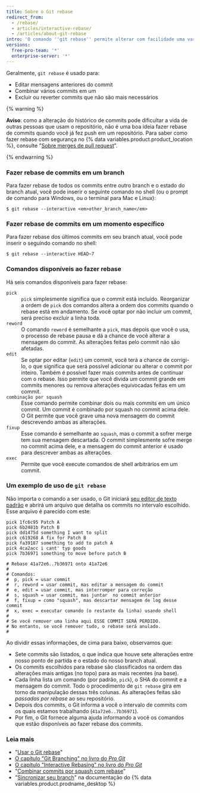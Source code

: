 ```yaml
---
title: Sobre o Git rebase
redirect_from:
  - /rebase/
  - articles/interactive-rebase/
  - /articles/about-git-rebase
intro: 'O comando ''git rebase'' permite alterar com facilidade uma variedade de commits, modificando o histórico do seu repositório. É possível reordenar, editar ou combinar commits por squash.'
versions:
  free-pro-team: '*'
  enterprise-server: '*'
---
```




Geralmente, `git rebase` é usado para:

* Editar mensagens anteriores do commit
* Combinar vários commits em um
* Excluir ou reverter commits que não são mais necessários

{% warning %}

**Aviso**: como a alteração do histórico de commits pode dificultar a vida de outras pessoas que usam o repositório, não é uma boa ideia fazer rebase de commits quando você já fez push em um repositório. Para saber como fazer rebase com segurança no {% data variables.product.product_location %}, consulte "[Sobre merges de pull request](/articles/about-pull-request-merges)".

{% endwarning %}

### Fazer rebase de commits em um branch

Para fazer rebase de todos os commits entre outro branch e o estado do branch atual, você pode inserir o seguinte comando no shell (ou o prompt de comando para Windows, ou o terminal para Mac e Linux):

```shell
$ git rebase --interactive <em>other_branch_name</em>
```

### Fazer rebase de commits em um momento específico

Para fazer rebase dos últimos commits em seu branch atual, você pode inserir o seguindo comando no shell:

```shell
$ git rebase --interactive HEAD~7
```

### Comandos disponíveis ao fazer rebase

Há seis comandos disponíveis para fazer rebase:

<dl>
<dt><code>pick</code></dt>
<dd><code>pick</code> simplesmente significa que o commit está incluído. Reorganizar a ordem de <code>pick</code> dos comandos altera a ordem dos commits quando o rebase está em andamento. Se você optar por não incluir um commit, será preciso excluir a linha toda. </dd>

<dt><code>reword</code></dt>
<dd>O comando <code>reword</code> é semelhante a <code>pick</code>, mas depois que você o usa, o processo de rebase pausa e dá a chance de você alterar a mensagem do commit. As alterações feitas pelo commit não são afetadas. </dd>

<dt><code>edit</code></dt>
<dd>Se optar por editar (<code>edit</code>) um commit, você terá a chance de corrigi-lo, o que significa que será possível adicionar ou alterar o commit por inteiro. Também é possível fazer mais commits antes de continuar com o rebase. Isso permite que você divida um commit grande em commits menores ou remova alterações equivocadas feitas em um commit. </dd>

<dt><code>combinação por squash</code></dt>
<dd>Esse comando permite combinar dois ou mais commits em um único commit. Um commit é combinado por squash no commit acima dele. O Git permite que você grave uma nova mensagem do commit descrevendo ambas as alterações.</dd>

<dt><code>fixup</code></dt>
<dd>Esse comando é semelhante ao <code>squash</code>, mas o commit a sofrer merge tem sua mensagem descartada. O commit simplesmente sofre merge no commit acima dele, e a mensagem do commit anterior é usado para descrever ambas as alterações.</dd>

<dt><code>exec</code></dt>
<dd>Permite que você execute comandos de shell arbitrários em um commit.</dd>
</dl>

### Um exemplo de uso de `git rebase`

Não importa o comando a ser usado, o Git iniciará [seu editor de texto padrão](/articles/associating-text-editors-with-git) e abrirá um arquivo que detalha os commits no intervalo escolhido. Esse arquivo é parecido com este:

```
pick 1fc6c95 Patch A
pick 6b2481b Patch B
pick dd1475d something I want to split
pick c619268 A fix for Patch B
pick fa39187 something to add to patch A
pick 4ca2acc i cant' typ goods
pick 7b36971 something to move before patch B

# Rebase 41a72e6..7b36971 onto 41a72e6
#
# Comandos:
#  p, pick = usar commit
#  r, reword = usar commit, mas editar a mensagem do commit
#  e, edit = usar commit, mas interromper para correção
#  s, squash = usar commit, mas juntar  no commit anterior
#  f, fixup = como "squash", mas descartar mensagem de log desse commit
#  x, exec = executar comando (o restante da linha) usando shell
#
# Se você remover uma linha aqui ESSE COMMIT SERÁ PERDIDO.
# No entanto, se você remover tudo, o rebase será anulado.
#
```

Ao dividir essas informações, de cima para baixo, observamos que:

- Sete commits são listados, o que indica que houve sete alterações entre nosso ponto de partida e o estado do nosso branch atual.
- Os commits escolhidos para rebase são classificados na ordem das alterações mais antigas (no topo) para as mais recentes (na base).
- Cada linha lista um comando (por padrão, `pick`), o SHA do commit e a mensagem do commit. Todo o procedimento de `git rebase` gira em torno da manipulação dessas três colunas. As alterações feitas são *passadas por rebase* ao seu repositório.
- Depois dos commits, o Git informa a você o intervalo de commits com os quais estamos trabalhando (`41a72e6..7b36971`).
- Por fim, o Git fornece alguma ajuda informando a você os comandos que estão disponíveis ao fazer rebase dos commits.

### Leia mais

- "[Usar o Git rebase](/articles/using-git-rebase)"
- [O capítulo "Git Branching" no livro do _Pro Git_](https://git-scm.com/book/en/Git-Branching-Rebasing)
- [O capítulo "Interactive Rebasing" no livro do _Pro Git_](https://git-scm.com/book/en/Git-Tools-Rewriting-History#_changing_multiple)
- "[Combinar commits por squash com rebase](http://gitready.com/advanced/2009/02/10/squashing-commits-with-rebase.html)"
- "[Sincronizar seu branch](/desktop/contributing-to-projects/syncing-your-branch)" na documentação do {% data variables.product.prodname_desktop %}
